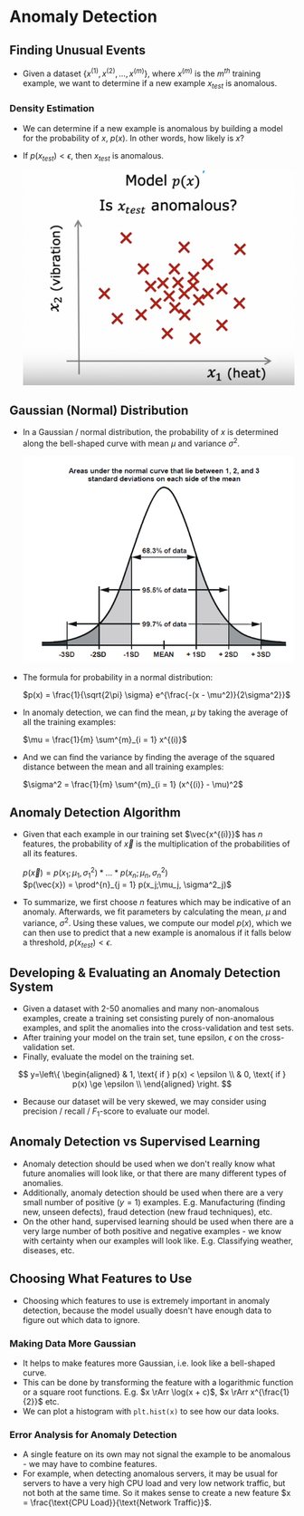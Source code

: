 # Anomaly Detection

## Finding Unusual Events

- Given a dataset $\{ x^{(1)}, x^{(2)}, ..., x^{(m)} \}$, where $x^{(m)}$ is the $m^{th}$ training example, we want to determine if a new example $x_{test}$ is anomalous.

### Density Estimation

- We can determine if a new example is anomalous by building a model for the probability of $x$, $p(x)$. In other words, how likely is $x$?
- If $p(x_{test}) < \epsilon$, then $x_{test}$ is anomalous.

    ![Anomaly Detection](../images/anomaly-detection.png)

## Gaussian (Normal) Distribution

- In a Gaussian / normal distribution, the probability of $x$ is determined along the bell-shaped curve with mean $\mu$ and variance $\sigma^2$.

    ![Bell Curve](../images/bell-curve.png)

- The formula for probability in a normal distribution:

    $p(x) = \frac{1}{\sqrt{2\pi} \sigma} e^{\frac{-(x - \mu^2)}{2\sigma^2}}$

- In anomaly detection, we can find the mean, $\mu$ by taking the average of all the training examples:

    $\mu = \frac{1}{m} \sum^{m}_{i = 1} x^{(i)}$

- And we can find the variance by finding the average of the squared distance between the mean and all training examples:

    $\sigma^2 = \frac{1}{m} \sum^{m}_{i = 1} (x^{(i)} - \mu)^2$

## Anomaly Detection Algorithm

- Given that each example in our training set $\vec{x^{(i)}}$ has $n$ features, the probability of $\vec{x}$ is the multiplication of the probabilities of all its features.

    $p(\vec{x}) = p(x_1;\mu_1, \sigma^2_1) * ... * p(x_n;\mu_n, \sigma^2_n)$\
    $p(\vec{x}) = \prod^{n}_{j = 1} p(x_j;\mu_j, \sigma^2_j)$

- To summarize, we first choose $n$ features which may be indicative of an anomaly. Afterwards, we fit parameters by calculating the mean, $\mu$ and variance, $\sigma^2$. Using these values, we compute our model $p(x)$, which we can then use to predict that a new example is anomalous if it falls below a threshold, $p(x_{test}) < \epsilon$.

## Developing & Evaluating an Anomaly Detection System

- Given a dataset with 2-50 anomalies and many non-anomalous examples, create a training set consisting purely of non-anomalous examples, and split the anomalies into the cross-validation and test sets.
- After training your model on the train set, tune epsilon, $\epsilon$ on the cross-validation set.
- Finally, evaluate the model on the training set.

$$
y=\left\{
\begin{aligned}
& 1, \text{ if } p(x) < \epsilon \\
& 0, \text{ if } p(x) \ge \epsilon \\
\end{aligned}
\right.
$$

- Because our dataset will be very skewed, we may consider using precision / recall / $F_1$-score to evaluate our model.

## Anomaly Detection vs Supervised Learning

- Anomaly detection should be used when we don't really know what future anomalies will look like, or that there are many different types of anomalies.
- Additionally, anomaly detection should be used when there are a very small number of positive ($y = 1$) examples. E.g. Manufacturing (finding new, unseen defects), fraud detection (new fraud techniques), etc.
- On the other hand, supervised learning should be used when there are a very large number of both positive and negative examples - we know with certainty when our examples will look like. E.g. Classifying weather, diseases, etc.

## Choosing What Features to Use

- Choosing which features to use is extremely important in anomaly detection, because the model usually doesn't have enough data to figure out which data to ignore.

### Making Data More Gaussian

- It helps to make features more Gaussian, i.e. look like a bell-shaped curve.
- This can be done by transforming the feature with a logarithmic function or a square root functions. E.g. $x \rArr \log(x + c)$, $x \rArr x^{\frac{1}{2}}$ etc.
- We can plot a histogram with `plt.hist(x)` to see how our data looks.

### Error Analysis for Anomaly Detection

- A single feature on its own may not signal the example to be anomalous - we may have to combine features.
- For example, when detecting anomalous servers, it may be usual for servers to have a very high CPU load and very low network traffic, but not both at the same time. So it makes sense to create a new feature $x = \frac{\text{CPU Load}}{\text{Network Traffic}}$.
